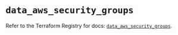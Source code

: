 # `data_aws_security_groups`

Refer to the Terraform Registry for docs: [`data_aws_security_groups`](https://registry.terraform.io/providers/hashicorp/aws/5.100.0/docs/data-sources/security_groups).
